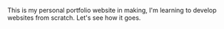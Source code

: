 This is my personal portfolio website in making, I'm learning to develop websites from scratch.
Let's see how it goes.